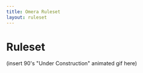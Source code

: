 ```yaml
---
title: Omera Ruleset
layout: ruleset
---
```

<h1 class="category">Ruleset</h1>

(insert 90's "Under Construction" animated gif here)
<!--
{% for post in site.categories.ruleset %}
        <p><a href="{{ site.baseurl }}{{ post.url }}">
          {{ post.title }}
        </a></p>
  {% endfor %}
-->
